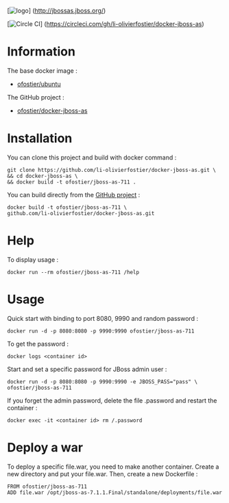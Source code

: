 [![logo](https://raw.githubusercontent.com/li-olivierfostier/docker-jboss-as/master/as7_logo.png)]
(http://jbossas.jboss.org/)

[![Circle CI](https://circleci.com/gh/li-olivierfostier/docker-jboss-as.svg?style=shield)]
(https://circleci.com/gh/li-olivierfostier/docker-jboss-as)


# Information

The base docker image :

  * [ofostier/ubuntu](https://registry.hub.docker.com/u/ofostier/ubuntu/)

The GitHub project :

  * [ofostier/docker-jboss-as](https://github.com/li-olivierfostier/docker-jboss-as/)



# Installation

You can clone this project and build with docker command :

```
git clone https://github.com/li-olivierfostier/docker-jboss-as.git \
&& cd docker-jboss-as \
&& docker build -t ofostier/jboss-as-711 .
```

You can build directly from the [GitHub project](https://github.com/li-olivierfostier/docker-jboss-as/) :

```
docker build -t ofostier/jboss-as-711 \
github.com/li-olivierfostier/docker-jboss-as.git
```



# Help

To display usage :

```
docker run --rm ofostier/jboss-as-711 /help
```



# Usage

Quick start with binding to port 8080, 9990 and random password :

```
docker run -d -p 8080:8080 -p 9990:9990 ofostier/jboss-as-711
```

To get the password :

```
docker logs <container id>
```

Start and set a specific password for JBoss admin user :

```
docker run -d -p 8080:8080 -p 9990:9990 -e JBOSS_PASS="pass" \
ofostier/jboss-as-711
```

If you forget the admin password, delete the file .password and restart the container :

```
docker exec -it <container id> rm /.password
```


# Deploy a war

To deploy a specific file.war, you need to make another container.
Create a new directory and put your file.war.
Then, create a new Dockerfile :

```
FROM ofostier/jboss-as-711
ADD file.war /opt/jboss-as-7.1.1.Final/standalone/deployments/file.war
```
